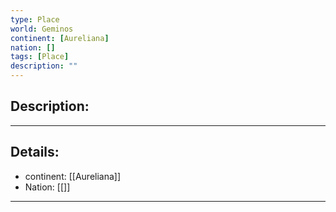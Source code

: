 ```yaml
---
type: Place
world: Geminos
continent: [Aureliana]
nation: []
tags: [Place]
description: ""
---
```


## Description:

---
## Details:
- continent: [[Aureliana]]
- Nation: [[]]

---




